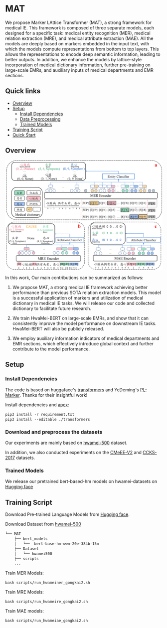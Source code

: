 # MAT
We propose Marker LAttice Transformer (MAT), a strong framework for medical IE. This framework is composed of three separate models, each designed for a specific task: medical entity recognition (MER), medical relation extraction (MRE), and medical attribute extraction (MAE). All the models are deeply based on markers embedded in the input text, with which the models compute representations from bottom to top layers.
This allows the representations to encode deep semantic information, leading to better outputs. In addition, we enhance the models by lattice-style incorporation of medical
dictionary information, further pre-training on large-scale EMRs, and auxiliary inputs of medical departments and EMR sections.

## Quick links
* [Overview](#Overview)
* [Setup](#Setup)
  * [Install Dependencies](#Install-dependencies)
  * [Data Preprocessing](#Download-and-preprocess-the-datasets)
  * [Trained Models](#Trained-Models)
* [Training Script](#Training-script)
* [Quick Start](#Quick-start)



## Overview
![](./figs/fig1.png)

In this work, Our main contributions can be summarized as follows:

1. We propose MAT, a strong medical IE framework achieving better performance than previous SOTA relation extraction models. This model is a successful application of markers and utilization of medical dictionary in medical IE tasks. We will release our code and collected dictionary to facilitate future research.

2. We train HwaMei-BERT on large-scale EMRs, and show that it can consistently improve the model performance on downstream IE tasks. HwaMei-BERT will also be publicly released.

3. We employ auxiliary information indicators of medical departments and EMR sections, which effectively introduce global context and further contribute to the model performance.


## Setup
### Install Dependencies

The code is based on huggaface's [transformers](https://github.com/huggingface/transformers) and YeDeming's [PL-Marker](https://github.com/thunlp/PL-Marker). Thanks for their insightful work!

Install dependencies and [apex](https://github.com/NVIDIA/apex):
```
pip3 install -r requirement.txt
pip3 install --editable ./transformers
```

### Download and preprocess the datasets
Our experiments are mainly based on [hwamei-500](https://huggingface.co/datasets/FreeJon/hwamei-500) dataset.

In addition, we also conducted experiments on the [CMeEE-V2](https://tianchi.aliyun.com/dataset/177390) and [CCKS-2017](https://www.heywhale.com/mw/dataset/648058405742d97f8f6beca0) datasets.



### Trained Models
We release our pretrained bert-based-hm models on hwamei-datasets on [Hugging face](https://huggingface.co/FreeJon/bert-base-hm-20e-384b-15m)

## Training Script
Download Pre-trained Language Models from [Hugging face](https://huggingface.co/FreeJon/bert-base-hm-20e-384b-15m).

Download Dataset from [hwamei-500](https://huggingface.co/datasets/FreeJon/hwamei-500)

```
└── MAT
    ├── bert_models
    │   └──  bert-base-hm-wwm-20e-384b-15m
    ├── Dataset
    │   └── hwamei500
    ├── scripts
    ...
```

Train MER Models:
```
bash scripts/run_hwameiner_gongkai2.sh
```

Train MRE Models:
```
bash scripts/run_hwameire_gongkai2.sh
```

Train MAE models:
```
bash scripts/run_hwameiae_gongkai2.sh
```

